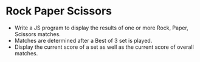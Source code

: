 # Rock Paper Scissors
- Write a JS program to display the results of one or more Rock, Paper, Scissors matches.
- Matches are determined after a Best of 3 set is played.
- Display the current score of a set as well as the current score of overall matches.
